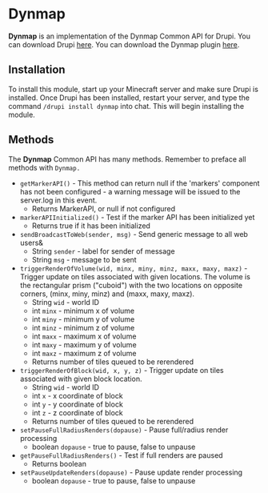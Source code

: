 # Dynmap
**Dynmap** is an implementation of the Dynmap Common API for Drupi.
You can download Drupi [here](https://stacket.net/drupi).
You can download the Dynmap plugin [here](https://github.com/webbukkit/dynmap/releases).

## Installation
To install this module, start up your Minecraft server and make sure Drupi is installed.
Once Drupi has been installed, restart your server, and type the command `/drupi install dynmap` into chat.
This will begin installing the module.

## Methods
The **Dynmap** Common API has many methods.
Remember to preface all methods with `Dynmap.`

+ `getMarkerAPI()` - This method can return null if the 'markers' component has not been configured - a warning message will be issued to the server.log in this event.
  +  Returns MarkerAPI, or null if not configured
+ `markerAPIInitialized()` - Test if the marker API has been initialized yet
  +  Returns true if it has been initialized
+ `sendBroadcastToWeb(sender, msg)` - Send generic message to all web users&
  +  String `sender` - label for sender of message
  +  String `msg` - message to be sent
+ `triggerRenderOfVolume(wid, minx, miny, minz, maxx, maxy, maxz)` - Trigger update on tiles associated with given locations. The volume is the rectangular prism ("cuboid") with the two locations on opposite corners, (minx, miny, minz) and (maxx, maxy, maxz).
  + String `wid` - world ID
  + int `minx` - minimum x of volume
  + int `miny` - minimum y of volume
  + int `minz` - minimum z of volume
  + int `maxx` - maximum x of volume
  + int `maxy` - maximum y of volume
  + int `maxz` - maximum z of volume
  + Returns number of tiles queued to be rerendered
+ `triggerRenderOfBlock(wid, x, y, z)` - Trigger update on tiles associated with given block location.
  + String `wid` - world ID
  + int `x` - x coordinate of block
  + int `y` - y coordinate of block
  + int `z` - z coordinate of block
  + Returns number of tiles queued to be rerendered
+ `setPauseFullRadiusRenders(dopause)` - Pause full/radius render processing
  + boolean `dopause` - true to pause, false to unpause
+ `getPauseFullRadiusRenders()` - Test if full renders are paused
  + Returns boolean
+ `setPauseUpdateRenders(dopause)` - Pause update render processing
  + boolean `dopause` - true to pause, false to unpause
